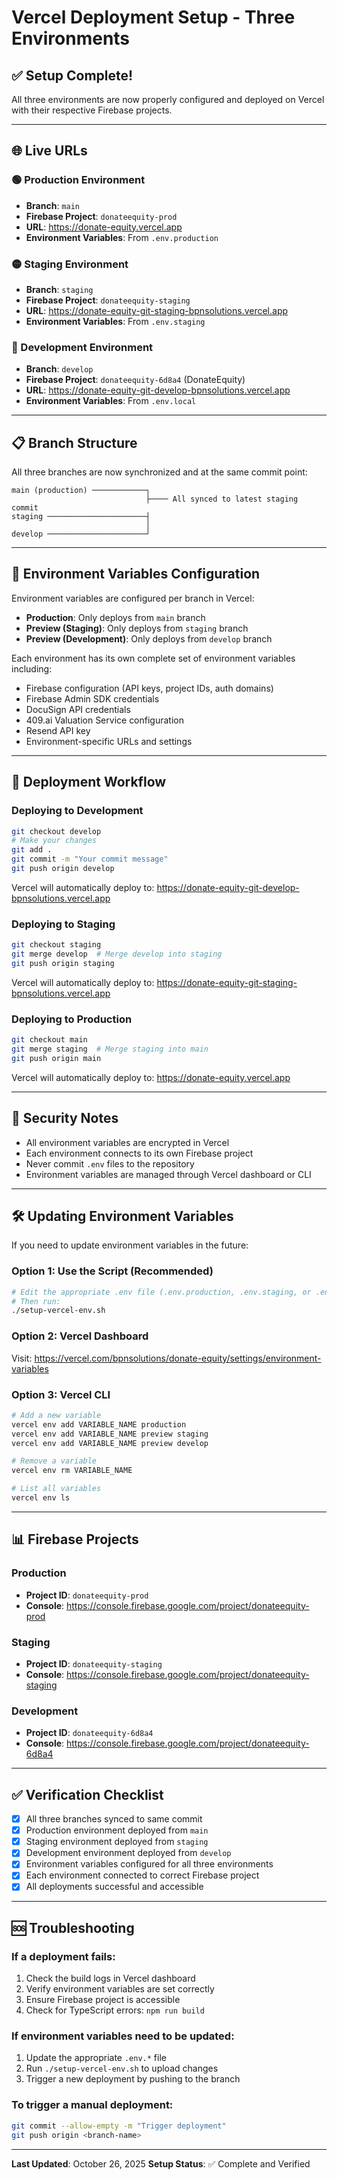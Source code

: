 # Vercel Deployment Setup - Three Environments

## ✅ Setup Complete!

All three environments are now properly configured and deployed on Vercel with their respective Firebase projects.

---

## 🌐 Live URLs

### 🟢 Production Environment
- **Branch**: `main`
- **Firebase Project**: `donateequity-prod`
- **URL**: https://donate-equity.vercel.app
- **Environment Variables**: From `.env.production`

### 🟡 Staging Environment
- **Branch**: `staging`
- **Firebase Project**: `donateequity-staging`
- **URL**: https://donate-equity-git-staging-bpnsolutions.vercel.app
- **Environment Variables**: From `.env.staging`

### 🔵 Development Environment
- **Branch**: `develop`
- **Firebase Project**: `donateequity-6d8a4` (DonateEquity)
- **URL**: https://donate-equity-git-develop-bpnsolutions.vercel.app
- **Environment Variables**: From `.env.local`

---

## 📋 Branch Structure

All three branches are now synchronized and at the same commit point:

```
main (production) ────────────┐
                              ├──── All synced to latest staging commit
staging ──────────────────────┤
                              │
develop ──────────────────────┘
```

---

## 🔧 Environment Variables Configuration

Environment variables are configured per branch in Vercel:

- **Production**: Only deploys from `main` branch
- **Preview (Staging)**: Only deploys from `staging` branch
- **Preview (Development)**: Only deploys from `develop` branch

Each environment has its own complete set of environment variables including:
- Firebase configuration (API keys, project IDs, auth domains)
- Firebase Admin SDK credentials
- DocuSign API credentials
- 409.ai Valuation Service configuration
- Resend API key
- Environment-specific URLs and settings

---

## 🚀 Deployment Workflow

### Deploying to Development
```bash
git checkout develop
# Make your changes
git add .
git commit -m "Your commit message"
git push origin develop
```
Vercel will automatically deploy to: https://donate-equity-git-develop-bpnsolutions.vercel.app

### Deploying to Staging
```bash
git checkout staging
git merge develop  # Merge develop into staging
git push origin staging
```
Vercel will automatically deploy to: https://donate-equity-git-staging-bpnsolutions.vercel.app

### Deploying to Production
```bash
git checkout main
git merge staging  # Merge staging into main
git push origin main
```
Vercel will automatically deploy to: https://donate-equity.vercel.app

---

## 🔐 Security Notes

- All environment variables are encrypted in Vercel
- Each environment connects to its own Firebase project
- Never commit `.env` files to the repository
- Environment variables are managed through Vercel dashboard or CLI

---

## 🛠️ Updating Environment Variables

If you need to update environment variables in the future:

### Option 1: Use the Script (Recommended)
```bash
# Edit the appropriate .env file (.env.production, .env.staging, or .env.local)
# Then run:
./setup-vercel-env.sh
```

### Option 2: Vercel Dashboard
Visit: https://vercel.com/bpnsolutions/donate-equity/settings/environment-variables

### Option 3: Vercel CLI
```bash
# Add a new variable
vercel env add VARIABLE_NAME production
vercel env add VARIABLE_NAME preview staging
vercel env add VARIABLE_NAME preview develop

# Remove a variable
vercel env rm VARIABLE_NAME

# List all variables
vercel env ls
```

---

## 📊 Firebase Projects

### Production
- **Project ID**: `donateequity-prod`
- **Console**: https://console.firebase.google.com/project/donateequity-prod

### Staging
- **Project ID**: `donateequity-staging`
- **Console**: https://console.firebase.google.com/project/donateequity-staging

### Development
- **Project ID**: `donateequity-6d8a4`
- **Console**: https://console.firebase.google.com/project/donateequity-6d8a4

---

## ✅ Verification Checklist

- [x] All three branches synced to same commit
- [x] Production environment deployed from `main`
- [x] Staging environment deployed from `staging`
- [x] Development environment deployed from `develop`
- [x] Environment variables configured for all three environments
- [x] Each environment connected to correct Firebase project
- [x] All deployments successful and accessible

---

## 🆘 Troubleshooting

### If a deployment fails:
1. Check the build logs in Vercel dashboard
2. Verify environment variables are set correctly
3. Ensure Firebase project is accessible
4. Check for TypeScript errors: `npm run build`

### If environment variables need to be updated:
1. Update the appropriate `.env.*` file
2. Run `./setup-vercel-env.sh` to upload changes
3. Trigger a new deployment by pushing to the branch

### To trigger a manual deployment:
```bash
git commit --allow-empty -m "Trigger deployment"
git push origin <branch-name>
```

---

**Last Updated**: October 26, 2025
**Setup Status**: ✅ Complete and Verified
